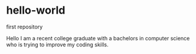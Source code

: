 # hello-world
first repository

Hello I am a recent college graduate with a bachelors in computer science who is trying to improve my coding skills.
